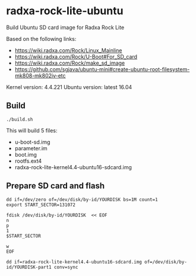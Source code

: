 # radxa-rock-lite-ubuntu
Build Ubuntu SD card image for Radxa Rock Lite

Based on the following links:

* https://wiki.radxa.com/Rock/Linux_Mainline
* https://wiki.radxa.com/Rock/U-Boot#For_SD_card
* https://wiki.radxa.com/Rock/make_sd_image
* https://github.com/sgjava/ubuntu-mini#create-ubuntu-root-filesystem-mk808-mk802iv-etc

Kernel version: 4.4.221
Ubuntu version: latest 16.04

## Build

`./build.sh`

This will build 5 files:

* u-boot-sd.img
* parameter.im
* boot.img
* rootfs.ext4
* radxa-rock-lite-kernel4.4-ubuntu16-sdcard.img

## Prepare SD card and flash
```
dd if=/dev/zero of=/dev/disk/by-id/YOURDISK bs=1M count=1
export START_SECTOR=131072

fdisk /dev/disk/by-id/YOURDISK  << EOF
n
p
1
$START_SECTOR

w
EOF

dd if=radxa-rock-lite-kernel4.4-ubuntu16-sdcard.img of=/dev/disk/by-id/YOURDISK-part1 conv=sync
```
